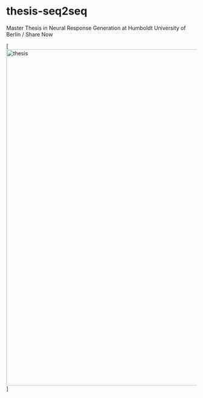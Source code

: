 
# thesis-seq2seq
Master Thesis in Neural Response Generation at Humboldt University of Berlin / Share Now

[<img src="https://github.com/SydAnth/thesis-seq2seq/tree/master/misc/cover.png" width="888" alt="thesis">]